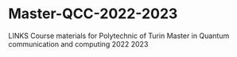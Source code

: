 # Master-QCC-2022-2023
LINKS Course materials for Polytechnic of Turin Master in Quantum communication and computing 2022 2023

